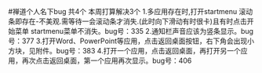#禅道个人名下bug 共4个 本周打算解决3个
      1.多应用存在时,打开startmenu 滚动条即存在-不美观.需等待一会滚动条才消失.(此时向下滑动有时很卡)且有时点击开始菜单 startmenu菜单不消失。bug号：335
      2.通知栏声音应该为竖条显示。bug号：377
      3.打开Word、PowerPoint等应用，点击返回桌面按钮，右下角会出现小方块，见附件。bug号：383
      4.打开一个应用，点击返回桌面，再打开另一个应用，再次点击返回桌面，第一个应用再次显示。bug号：406
